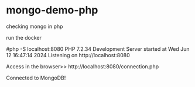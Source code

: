 # mongo-demo-php
checking mongo in php

run the docker

#php -S localhost:8080 
PHP 7.2.34 Development Server started at Wed Jun 12 16:47:14 2024
Listening on http://localhost:8080


Access in the browser>> http://localhost:8080/connection.php


Connected to MongoDB!
